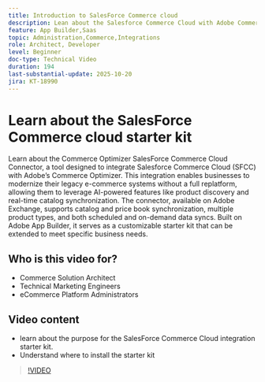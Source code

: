 ```yaml
---
title: Introduction to SalesForce Commerce cloud
description: Lean about the Salesforce Commerce Cloud with Adobe Commerce Optimizer Using the SFC Connector.
feature: App Builder,Saas
topic: Administration,Commerce,Integrations
role: Architect, Developer
level: Beginner
doc-type: Technical Video
duration: 194
last-substantial-update: 2025-10-20
jira: KT-18990
---
```


# Learn about the SalesForce Commerce cloud starter kit

Learn about the Commerce Optimizer SalesForce Commerce Cloud Connector, a tool designed to integrate Salesforce Commerce Cloud (SFCC) with Adobe’s Commerce Optimizer. This integration enables businesses to modernize their legacy e-commerce systems without a full replatform, allowing them to leverage AI-powered features like product discovery and real-time catalog synchronization. The connector, available on Adobe Exchange, supports catalog and price book synchronization, multiple product types, and both scheduled and on-demand data syncs. Built on Adobe App Builder, it serves as a customizable starter kit that can be extended to meet specific business needs.

## Who is this video for?

* Commerce Solution Architect
* Technical Marketing Engineers
* eCommerce Platform Administrators

## Video content

* learn about the purpose for the SalesForce Commerce Cloud integration starter kit.
* Understand where to install the starter kit

>[!VIDEO](https://video.tv.adobe.com/v/3476013?learn=on)
